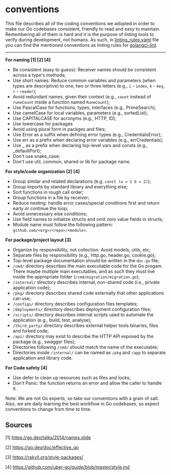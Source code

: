 # conventions

This file describes all of the coding conventions we adopted in order to make our Go codebases consistent, friendly to read and easy to maintain. Remembering all of them is hard and it is the purpose of linting tools to verify during development, not humans. As such, in [linting_rules.yaml](src/linting_rules.yaml) file you can find the mentioned conventions as linting rules for [golangci-lint](https://golangci-lint.run).

---

**For naming [1] [2] [4]**

- Be consistent (easy to guess): Receiver names should be consistent across a type's methods;
- Use short names: Reduce common variables and parameters (when types are descriptive) to one, two or three letters (e.g., `i` - `index`, `k` - `key`, `r` - `reader`);
- Avoid redundant names, given their context (e.g., `count` instead of `runeCount` inside a function named `RuneCount`);
- Use PascalCase for functions, types, interfaces (e.g., PrimeSearch);
- Use camelCase for local variables, parameters (e.g., sortedList);
- Use CAPITALCASE for acronyms (e.g., HTTP, ID);
- Use lowercase for packages
- Avoid using plural form in packges and files;
- Use Error as a suffix when defining error types (e.g., CredentialsError);
- Use err as a prefix when declaring error variables (e.g., errCredentials);
- Use _ as a prefix when declaring top-level vars and consts (e.g., _defaultPort);
- Don't use snake_case;
- Don't use util, common, shared or lib for package name.

**For style/code organization [2] [4]**

- Group similar and related declarations (e.g. `const (a = 1 b = 2)`);
- Group imports by standard library and everything else;
- Sort functions in rough call order;
- Group functions in a file by receiver;
- Reduce nesting: handle error cases/special conditions first and return early or continue the loop;
- Avoid unnecessary else conditions;
- Use field names to initialize structs and omit zero value fields in structs;
- Module name must follow the following pattern: `github.com/<org>/<repo>/<module>`.

**For package/project layout [3]**

- Organize by responsibility, not collection: Avoid models, utils, etc;
- Separate files by responsibility (e.g., http.go, header.go, cookie.go);
- Top-level package documentation should be written in the `doc.go` file;
- `/cmd/` directory describes the main executable code for the Go progam. There maybe multiple main executables, and as such they must live inside the appropriate folder (`/cmd/migration/migration.go`);
- `/internal/` directory describes internal, non-shared code (i.e., private application code);
- `/pkg/` directory describes shared code externally that other applications can use;
- `/configs/` directory describes configuration files templates;
- `/deployments/` directory describes deployment configuration files;
- `/scripts/` directory describes internal scripts used to automate the application (e.g., build, test, analyse);
- `/third_party/` directory describes external helper tools binaries, files and forked code;
- `/api/` directory may exist to describe the HTTP API exposed by the package (e.g., swagger files);
- Directories following `/cmd/` should match the name of the executable;
- Directories inside `/internal/` can be named as `/pkg` and `/app` to separate application and library code.

**For Code safety [4]**

- Use defer to clean up resources such as files and locks;
- Don't Panic: the function returns an error and allow the caller to handle it.

Note: We are not Go experts, so take our conventions with a grain of salt. Also, we are daily learning the best workflow in Go codebases, so expect conventions to change from time to time.

## Sources

[1] https://go.dev/talks/2014/names.slide

[2] https://go.dev/doc/effective_go

[3] https://rakyll.org/style-packages/

[4] https://github.com/uber-go/guide/blob/master/style.md